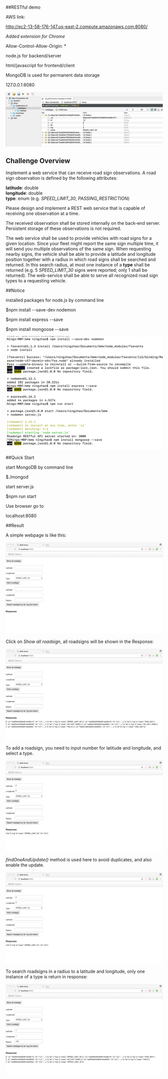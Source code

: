 ##RESTful demo

AWS link:

http://ec2-13-58-176-147.us-east-2.compute.amazonaws.com:8080/

*Added extension for Chrome*

Allow-Control-Allow-Origin: *

node.js for backend/server

html/javascript for frontend/client

MongoDB is used for permanent data storage

127.0.0.1:8080

![image](https://github.com/ningzhao/githubImage/blob/master/RESTful/mongo_roadsign_1.png)

## Challenge Overview

 Implement a web service that can receive road sign observations. A road sign observation is defined by the following attributes:

  **latitude**: double  
  **longitude**: double  
  **type**: enum (e.g. *SPEED_LIMIT_30*, *PASSING_RESTRICTION*)

 Please design and implement a REST web service that is capable of receiving one observation at a time.

 The received observation shall be stored internally on the back-end server. Persistent storage of these observations is not required.

 The web service shall be used to provide vehicles with road signs for a given location. Since your fleet might report the same sign multiple time, it will send you multiple observations of the same sign. When requesting nearby signs, the vehicle shall be able to provide a latitude and longitude position together with a radius in which road signs shall be searched and returned. In this search radius, at most one instance of a **type** shall be returned (e.g. 5 *SPEED_LIMIT_30* signs were reported; only 1 shall be returned). The web-service shall be able to serve all recognized road sign types to a requesting vehicle.

##Notice

installed packages for node.js by command line

$npm install --save-dev nodemon

$npm install express --save

$npm install mongoose --save

![image](https://github.com/ningzhao/githubImage/blob/master/RESTful/server_preinstall_1.png)


##Quick Start

start MongoDB by command line

$./mongod

start server.js

$npm run start

Use browser go to

localhost:8080

##Result

A simple webpage is like this:

![image](https://github.com/ningzhao/githubImage/blob/master/RESTful/webpage_1.png)

Click on *Show all roadsign*, all roadsigns will be shown in the Response:

![image](https://github.com/ningzhao/githubImage/blob/master/RESTful/webpage_2.png)

To add a roadsign, you need to input number for latitude and longitude, and select a type.

![image](https://github.com/ningzhao/githubImage/blob/master/RESTful/webpage_3.png)

*findOneAndUpdate()* method is used here to avoid duplicates, and also enable the update.

![image](https://github.com/ningzhao/githubImage/blob/master/RESTful/webpage_4.png)

To search roadsigns in a radius to a latitude and longitude, only one instance of a type is return in response:

![image](https://github.com/ningzhao/githubImage/blob/master/RESTful/webpage_5.png)

